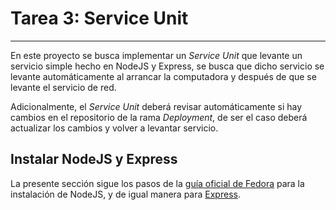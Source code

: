 # Tarea 3: Service Unit

---

En este proyecto se busca implementar un *Service Unit* que levante un servicio simple hecho en NodeJS y Express, se busca que dicho servicio se levante automáticamente al arrancar la computadora y después de que se levante el servicio de red.

Adicionalmente, el *Service Unit* deberá revisar automáticamente si hay cambios en el repositorio de la rama *Deployment*, de ser el caso deberá actualizar los cambios y volver a levantar servicio.


## Instalar NodeJS y Express

La presente sección sigue los pasos de la [guía oficial de Fedora](https://developer.fedoraproject.org/tech/languages/nodejs/nodejs.html) para la instalación de NodeJS, y de igual manera para [Express](https://expressjs.com/en/starter/installing.html).

